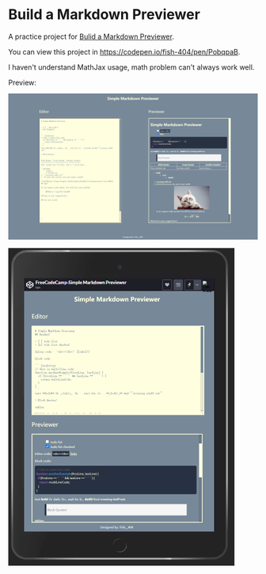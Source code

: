 # Build a Markdown Previewer

A practice project for [Bulid a Markdown Previewer](https://www.freecodecamp.org/learn/front-end-libraries/front-end-libraries-projects/build-a-markdown-previewer).

You can view this project in https://codepen.io/fish-404/pen/PobqpaB.

I haven't understand MathJax usage, math problem can't always work well.

Preview: 

![Wide Screen Preview](https://github.com/fish-404/CodePractice/blob/main/freeCodeCamp/Front%20End%20Development%20Libraries/Build%20a%20Markdown%20Previewer/WideScreenPreview.png)

![Narrow Screen Preview](https://github.com/fish-404/CodePractice/blob/main/freeCodeCamp/Front%20End%20Development%20Libraries/Build%20a%20Markdown%20Previewer/NarrowScreenPreview.png)

